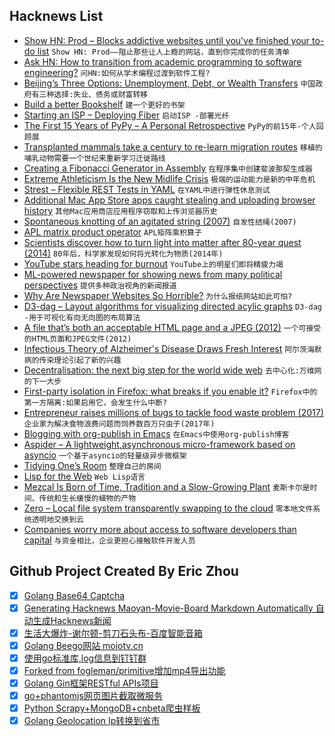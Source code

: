 ## Hacknews List


- [Show HN: Prod – Blocks addictive websites until you&#39;ve finished your to-do list](https://chrome.google.com/webstore/detail/prod-%E2%80%94-the-thoughtful-to/cpelgckpifnonijeenjbaglajimalpcl)  `Show HN: Prod——阻止那些让人上瘾的网站，直到你完成你的任务清单`
- [Ask HN: How to transition from academic programming to software engineering?](item?id=17944306)  `问HN:如何从学术编程过渡到软件工程?`
- [Beijing’s Three Options: Unemployment, Debt, or Wealth Transfers](https://carnegieendowment.org/chinafinancialmarkets/77178)  `中国政府有三种选择:失业、债务或财富转移`
- [Build a better Bookshelf](https://huytd.github.io/build-a-better-bookshelf.html)  `建一个更好的书架`
- [Starting an ISP – Deploying Fiber](http://chrishacken.com/starting-an-internet-service-provider-part-2-deploying-fiber/)  `启动ISP -部署光纤`
- [The First 15 Years of PyPy – A Personal Retrospective](https://morepypy.blogspot.com/2018/09/the-first-15-years-of-pypy.html)  `PyPy的前15年-个人回顾展`
- [Transplanted mammals take a century to re-learn migration routes](https://arstechnica.com/science/2018/09/transplanted-mammals-take-a-century-to-learn-to-surf-the-green-wave/)  `移植的哺乳动物需要一个世纪来重新学习迁徙路线`
- [Creating a Fibonacci Generator in Assembly](https://blog.seso.io/posts/creating-a-fibonacci-generator-in-assembly/)  `在程序集中创建斐波那契生成器`
- [Extreme Athleticism Is the New Midlife Crisis](https://medium.com/s/greatescape/extreme-athleticism-is-the-new-midlife-crisis-d87199a18bed)  `极端的运动能力是新的中年危机`
- [Strest – Flexible REST Tests in YAML](https://github.com/eykhagen/strest)  `在YAML中进行弹性休息测试`
- [Additional Mac App Store apps caught stealing and uploading browser history](https://9to5mac.com/2018/09/09/additional-mac-app-store-apps-caught-stealing-and-uploading-browser-history/)  `其他Mac应用商店应用程序窃取和上传浏览器历史`
- [Spontaneous knotting of an agitated string (2007)](https://www.ncbi.nlm.nih.gov/pmc/articles/PMC2034230/)  `自发性结绳(2007)`
- [APL matrix product operator](https://blog.plover.com/prog/apl-matrix-product.html)  `APL矩阵乘积算子`
- [Scientists discover how to turn light into matter after 80-year quest (2014)](https://phys.org/news/2014-05-scientists-year-quest.html)  `80年后，科学家发现如何将光转化为物质(2014年)`
- [YouTube stars heading for burnout](https://www.theguardian.com/technology/2018/sep/08/youtube-stars-burnout-fun-bleak-stressed)  `YouTube上的明星们即将精疲力竭`
- [ML-powered newspaper for showing news from many political perspectives](https://knowherenews.com/)  `提供多种政治视角的新闻报道`
- [Why Are Newspaper Websites So Horrible?](https://www.citylab.com/life/2018/04/why-are-local-newspaper-websites-so-horrible/558152/)  `为什么报纸网站如此可怕?`
- [D3-dag – Layout algorithms for visualizing directed acylic graphs](https://github.com/erikbrinkman/d3-dag)  `D3-dag -用于可视化有向无向图的布局算法`
- [A file that’s both an acceptable HTML page and a JPEG (2012)](http://lcamtuf.coredump.cx/squirrel/)  `一个可接受的HTML页面和JPEG文件(2012)`
- [Infectious Theory of Alzheimer&#39;s Disease Draws Fresh Interest](https://www.npr.org/sections/health-shots/2018/09/09/645629133/infectious-theory-of-alzheimers-disease-draws-fresh-interest)  `阿尔茨海默病的传染理论引起了新的兴趣`
- [Decentralisation: the next big step for the world wide web](https://www.theguardian.com/technology/2018/sep/08/decentralisation-next-big-step-for-the-world-wide-web-dweb-data-internet-censorship-brewster-kahle)  `去中心化:万维网的下一大步`
- [First-party isolation in Firefox: what breaks if you enable it?](https://www.ctrl.blog/entry/firefox-fpi)  `Firefox中的第一方隔离:如果启用它，会发生什么中断?`
- [Entrepreneur raises millions of bugs to tackle food waste problem (2017)](http://www.globaltimes.cn/content/1066448.shtml)  `企业家为解决食物浪费问题而饲养数百万只虫子(2017年)`
- [Blogging with org-publish in Emacs](https://vicarie.in/posts/blogging-with-org.html)  `在Emacs中使用org-publish博客`
- [Aspider – A lightweight,asynchronous micro-framework based on asyncio](https://github.com/howie6879/aspider)  `一个基于asyncio的轻量级异步微框架`
- [Tidying One’s Room](https://thezvi.wordpress.com/2018/08/16/tidying-ones-room/)  `整理自己的房间`
- [Lisp for the Web](https://www.adamtornhill.com/articles/lispweb.htm)  `Web Lisp语言`
- [Mezcal Is Born of Time, Tradition and a Slow-Growing Plant](https://www.nytimes.com/2018/09/06/travel/oaxacas-potent-secret-mezcal-is-born-of-time-tradition-and-a-slow-growing-plant.html)  `麦斯卡尔是时间、传统和生长缓慢的植物的产物`
- [Zero – Local file system transparently swapping to the cloud](https://github.com/KonstantinSchubert/zero)  `零本地文件系统透明地交换到云`
- [Companies worry more about access to software developers than capital](https://www.cnbc.com/2018/09/06/companies-worry-more-about-access-to-software-developers-than-capital.html)  `与资金相比，企业更担心接触软件开发人员`

## Github Project Created By Eric Zhou

- [x] [Golang Base64 Captcha](https://github.com/mojocn/base64Captcha)
- [x] [Generating Hacknews Maoyan-Movie-Board Markdown Automatically 自动生成Hacknews新闻](https://github.com/dejavuzhou/md-genie)
- [x] [生活大爆炸-谢尔顿-剪刀石头布-百度智能音箱](https://github.com/mojocn/dueros-bang-game)
- [x] [Golang Beego网站 mojotv.cn](https://github.com/mojocn/www.mojotv.cn)
- [x] [使用go标准库,log信息到钉钉群](https://github.com/mojocn/dooger)
- [x] [Forked from fogleman/primitive增加mp4导出功能](https://github.com/mojocn/primitive)
- [x] [Golang Gin框架RESTful APIs项目](https://github.com/JJJJJJJerk/ezier-golang-web-api-framework)
- [x] [go+phantomjs网页图片截取微服务](https://github.com/mojocn/screen_shot)
- [x] [Python Scrapy+MongoDB+cnbeta爬虫样板](https://github.com/mojocn/scrapy_mongodb_boilerplate_cnbeta)
- [x] [Golang Geolocation Ip转换到省市](https://github.com/mojocn/ip2location)